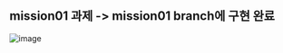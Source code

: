 ## mission01 과제 -> mission01 branch에 구현 완료

![image](https://github.com/yen815/react-homework/assets/119932452/ec943a11-d678-47d1-a1ea-426d2f9c8ba5)
